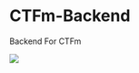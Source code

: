 # CTFm-Backend

Backend For CTFm

![](https://www.travis-ci.org/EkiXu/CTFm-Backend.svg?branch=master)
